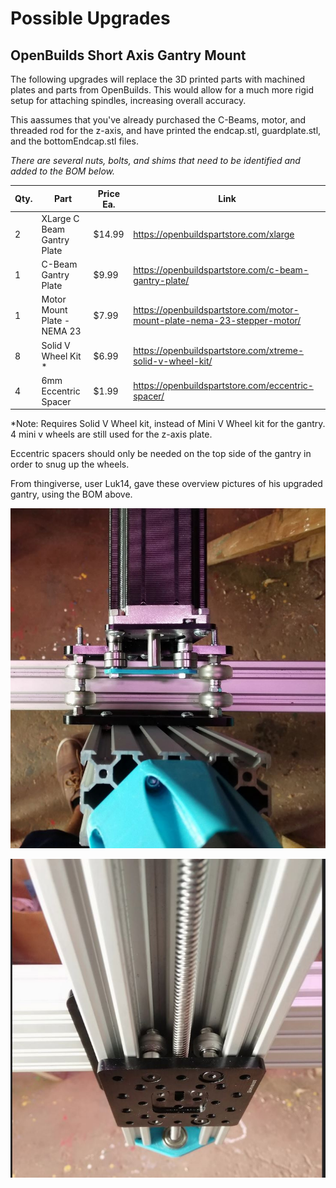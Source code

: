 # Possible Upgrades


## OpenBuilds Short Axis Gantry Mount

The following upgrades will replace the 3D printed parts with machined plates and parts from OpenBuilds. This would allow for a much more rigid setup for attaching spindles, increasing overall accuracy.

This aassumes that you've already purchased the C-Beams, motor, and threaded rod for the z-axis, and have printed the endcap.stl, guardplate.stl, and the bottomEndcap.stl files.

*There are several nuts, bolts, and shims that need to be identified and added to the BOM below.*

| Qty. | Part                            | Price Ea.   | Link                                  |
|------|---------------------------------|-------------|---------------------------------------|
| 2    | XLarge C Beam Gantry Plate      | $14.99  | https://openbuildspartstore.com/xlarge |
| 1    | C-Beam Gantry Plate             | $9.99   | https://openbuildspartstore.com/c-beam-gantry-plate/ |
| 1    | Motor Mount Plate - NEMA 23     | $7.99   | https://openbuildspartstore.com/motor-mount-plate-nema-23-stepper-motor/ |
| 8    | Solid V Wheel Kit *             | $6.99   | https://openbuildspartstore.com/xtreme-solid-v-wheel-kit/ |
| 4    | 6mm Eccentric Spacer            | $1.99   | https://openbuildspartstore.com/eccentric-spacer/ |

*Note: Requires Solid V Wheel kit, instead of Mini V Wheel kit for the gantry. 4 mini v wheels are still used for the z-axis plate.

Eccentric spacers should only be needed on the top side of the gantry in order to snug up the wheels.

From thingiverse, user Luk14, gave these overview pictures of his upgraded gantry, using the BOM above.

![upgraded gantry overview](images/upgraded_gantry/gantry_2_overview.JPG)

![upgraded gantry overview 2](images/upgraded_gantry/gantry_2_overview_2.jpg)

